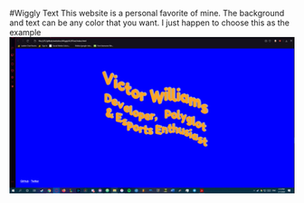 #Wiggly Text
This website is a personal favorite of mine.  The background and text can be any color that you want.
I just happen to choose this as the example
![Website](wigglytext.png)
